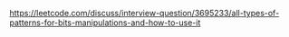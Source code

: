 https://leetcode.com/discuss/interview-question/3695233/all-types-of-patterns-for-bits-manipulations-and-how-to-use-it

